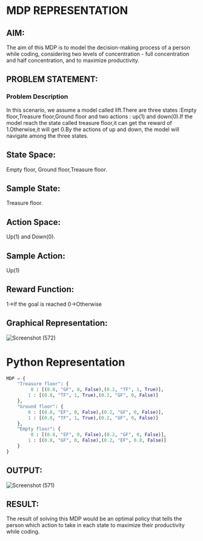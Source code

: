 # MDP REPRESENTATION
## AIM:
The aim of this MDP is to model the decision-making process of a person while coding, considering two levels of concentration - full concentration and half concentration, and to maximize productivity.

## PROBLEM STATEMENT:
### Problem Description
In this scenario, we assume a model called lift.There are three states :Empty floor,Treasure floor,Ground floor and two actions : up(1) and down(0).If the model reach the state called treasure floor,it can get the reward of 1.Otherwise,it will get 0.By the actions of up and down, the model will navigate among the three states.

## State Space:
Empty floor, Ground floor,Treasure floor.

## Sample State:
Treasure floor.

## Action Space:
Up(1) and Down(0).
## Sample Action:
Up(1)
## Reward Function:
1->If the goal is reached
0->Otherwise

## Graphical Representation:
![Screenshot (572)](https://github.com/kumaranricky/mdp-representation/assets/75243072/e503a45f-75a3-45f7-9af8-cb4c8bfa7952)


# Python Representation
```python
MDP = {
    "Treasure floor": {
         0 : [(0.8, "GF", 0, False),(0.2, "TF", 1, True)],
        1 : [(0.8, "TF", 1, True),(0.2, "GF", 0, False)]
    },
    "Ground floor": {
        0 : [(0.8, "EF", 0, False),(0.2, "GF", 0, False)],
        1 : [(0.8, "TF", 1, True),(0.2, "GF", 0, False)]
    },
    "Empty floor": {
         0 : [(0.8, "EF", 0, False),(0.2, "GF", 0, False)],
        1 : [(0.8, "GF", 0, False),(0.2, "EF", 0.0, False)]
    }
}
```
## OUTPUT:
![Screenshot (571)](https://github.com/kumaranricky/mdp-representation/assets/75243072/e620fc70-2b83-4fe2-8ca1-50defadcd6c4)


## RESULT:
The result of solving this MDP would be an optimal policy that tells the person which action to take in each state to maximize their productivity while coding.
